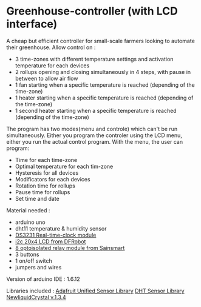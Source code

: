 # Greenhouse-controller (with LCD interface)
A cheap but efficient controller for small-scale farmers looking to automate their greenhouse.
Allow control on : 
- 3 time-zones with different temperature settings and activation temperature for each devices
- 2 rollups opening and closing simultaneously in 4 steps, with pause in between to allow air flow
- 1 fan starting when a specific temperature is reached (depending of the time-zone)
- 1 heater starting when a specific temperature is reached (depending of the time-zone)
- 1 second heater starting when a specific temperature is reached (depending of the time-zone)

The program has two modes(menu and controle) which can't be run simultaneously. Either you program the controler using the LCD menu, either you run the actual control program. 
With the menu, the user can program:
- Time for each time-zone
- Optimal temperature for each tim-zone
- Hysteresis for all devices
- Modificators for each devices
- Rotation time for rollups
- Pause time for rollups
- Set time and date

Material needed : 
- arduino uno
- dht11 temperature & humidity sensor
- [DS3231 Real-time-clock module](https://abra-electronics.com/robotics-embedded-electronics/breakout-boards/clocks/ard-ds3231-super-accurate-real-time-clock-ds3231.html)
- [i2c 20x4 LCD from DFRobot](https://www.dfrobot.com/wiki/index.php/I2C_TWI_LCD2004_Module_(Arduino/Gadgeteer_Compatible))
- [8 optoisolated relay module from Sainsmart](http://www.sainsmart.com/8-channel-dc-5v-relay-module-for-arduino-pic-arm-dsp-avr-msp430-ttl-logic.html)
- 3 buttons 
- 1 on/off switch
- jumpers and wires

Version of arduino IDE : 1.6.12

Libraries included :
[Adafruit Unified Sensor Library](https://github.com/adafruit/Adafruit_Sensor)
[DHT Sensor Library](https://github.com/adafruit/DHT-sensor-library)
[NewliquidCrystal v.1.3.4](https://bitbucket.org/fmalpartida/new-liquidcrystal/downloads)
